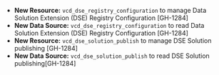 * **New Resource:** `vcd_dse_registry_configuration` to manage Data Solution Extension (DSE)
  Registry Configuration [GH-1284]
* **New Data Source:** `vcd_dse_registry_configuration` to read Data Solution Extension (DSE)
  Registry Configuration  [GH-1284]
* **New Resource:** `vcd_dse_solution_publish` to manage DSE Solution publishing [GH-1284]
* **New Data Source:** `vcd_dse_solution_publish` to read DSE Solution publishing[GH-1284]

